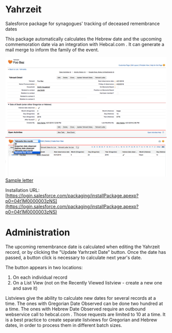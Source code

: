 # Yahrzeit
Salesforce package for synagogues' tracking of deceased remembrance dates

This package automatically calculates the Hebrew date and the upcoming commemoration date via an integration with Hebcal.com . It can generate a mail merge to inform the family of the event. 

![Detail View](https://raw.githubusercontent.com/alonkama/Yahrzeit/master/Yahrzeit%20detail%20view.png)
![List View](https://raw.githubusercontent.com/alonkama/Yahrzeit/master/Yahrzeit%20list%20view.png)
[Sample letter](https://github.com/alonkama/Yahrzeit/blob/master/Sample%20letter.pdf)

Installation URL: [https://login.salesforce.com/packaging/installPackage.apexp?p0=04t1M0000003zNS](https://login.salesforce.com/packaging/installPackage.apexp?p0=04t1M0000003zNS)

# Administration 

The upcoming remembrance date is calculated when editing the Yahrzeit record, or by clicking the "Update Yarhrzeit Date" button. Once the date has passed, a button click is necessary to calculate next year's date.

The button appears in two locations:
1. On each individual record
2. On a List View (not on the Recently Viewed listview - create a new one and save it)

Listviews give the ability to calculate new dates for several records at a time. The ones with Gregorian Date Observed can be done two hundred at a time. The ones with Hebrew Date Observed require an outbound webservice call to hebcal.com . Those requests are limited to 10 at a time. It is a best practice to create separate listviews for Gregorian and Hebrew dates, in order to process them in different batch sizes. 


